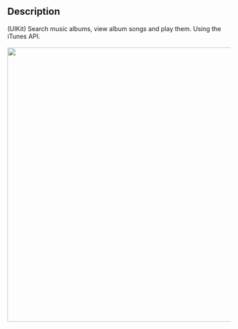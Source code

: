 <h2>Description</h2>
(UIKit) Search music albums, view album songs and play them. Using the iTunes API.
<br></br>
<img src="https://user-images.githubusercontent.com/5585699/142748584-b26ba468-56fe-4411-ac6a-9914c97f4c86.jpg" width="620">









